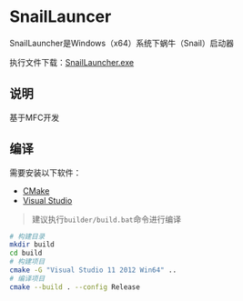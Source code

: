 # SnailLauncer

SnailLauncher是Windows（x64）系统下蜗牛（Snail）启动器

执行文件下载：[SnailLauncher.exe](https://gitee.com/acgist/snail/attach_files)

## 说明

基于MFC开发

## 编译

需要安装以下软件：

- [CMake](https://cmake.org/)
- [Visual Studio](https://visualstudio.microsoft.com/zh-hans/vs/)

> 建议执行`builder/build.bat`命令进行编译

```bash
# 构建目录
mkdir build
cd build
# 构建项目
cmake -G "Visual Studio 11 2012 Win64" ..
# 编译项目
cmake --build . --config Release
```
